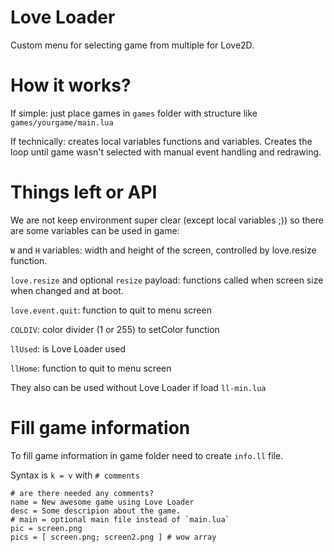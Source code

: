 # Love Loader

Custom menu for selecting game from multiple for Love2D.

# How it works?

If simple: just place games in `games` folder with structure like `games/yourgame/main.lua`

If technically: creates local variables functions and variables.
Creates the loop until game wasn't selected with manual event handling and redrawing.

# Things left or API

We are not keep environment super clear (except local variables ;))
so there are some variables can be used in game:

`W` and `H` variables: width and height of the screen, controlled by love.resize function.

`love.resize` and optional `resize` payload: functions called when screen size when changed and at boot.

`love.event.quit`: function to quit to menu screen

`COLDIV`: color divider (1 or 255) to setColor function

`llUsed`: is Love Loader used

`llHome`: function to quit to menu screen

They also can be used without Love Loader if load `ll-min.lua`

# Fill game information

To fill game information in game folder need to create `info.ll` file.

Syntax is `k = v` with `# comments`

```
# are there needed any comments?
name = New awesome game using Love Loader
desc = Some descripion about the game.
# main = optional main file instead of `main.lua`
pic = screen.png
pics = [ screen.png; screen2.png ] # wow array
```
